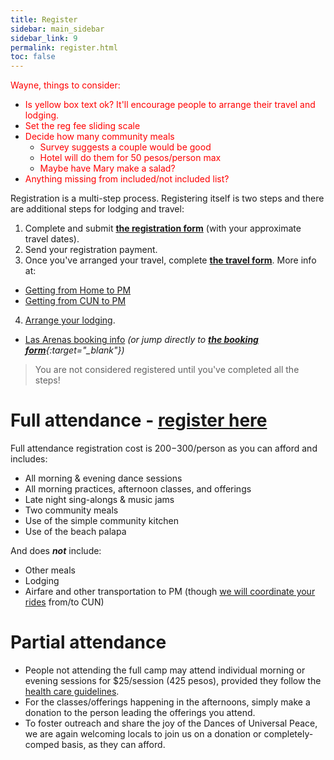 ```yaml
---
title: Register
sidebar: main_sidebar
sidebar_link: 9
permalink: register.html
toc: false
---
```


<span style="color:red"> Wayne, things to consider:</span>
* <span style="color:red">Is yellow box text ok? It'll encourage people to arrange their travel and lodging.</span>
* <span style="color:red">Set the reg fee sliding scale</span>
* <span style="color:red">Decide how many community meals</span>
  * <span style="color:red">Survey suggests a couple would be good</span>
  * <span style="color:red">Hotel will do them for 50 pesos/person max</span>
  * <span style="color:red">Maybe have Mary make a salad?</span>
* <span style="color:red">Anything missing from included/not included list?</span>

Registration is a multi-step process. Registering itself is two steps and there are additional steps for lodging and travel:
1. Complete and submit [**the registration form**]() (with your approximate travel dates).
2. Send your registration payment.
3. Once you've arranged your travel, complete [**the travel form**](). More info at:
  * [Getting from Home to PM](./from-home-to-pm.md)
  * [Getting from CUN to PM](from-cun-to-pm.md)
4. [Arrange your lodging](lodging-options.md).
  * [Las Arenas booking info](booking-las-arenas.md) *(or jump directly to [**the booking form**](https://docs.google.com/forms/d/e/1FAIpQLSct3SrTHl76pMYcZ5z9-eWdLCjCXzf4igqfVk689qA42YuyWA/viewform){:target="_blank"})*

> You are not considered registered until you've completed all the steps!

# Full attendance - **[register here]()**

Full attendance registration cost is $200-$300/person as you can afford and includes:
* All morning & evening dance sessions
* All morning practices, afternoon classes, and offerings
* Late night sing-alongs & music jams
* Two community meals
* Use of the simple community kitchen
* Use of the beach palapa

And does ***not*** include:
* Other meals
* Lodging
* Airfare and other transportation to PM (though [we will coordinate your rides](from-cun-to-pm.md) from/to CUN)
  
# Partial attendance

- People not attending the full camp may attend individual morning or evening sessions for $25/session (425 pesos), provided they follow the [health care guidelines](health-care-guidelines.md).
- For the classes/offerings happening in the afternoons, simply make a donation to the person leading the offerings you attend.
- To foster outreach and share the joy of the Dances of Universal Peace, we are again welcoming locals to join us on a donation or completely-comped basis, as they can afford.